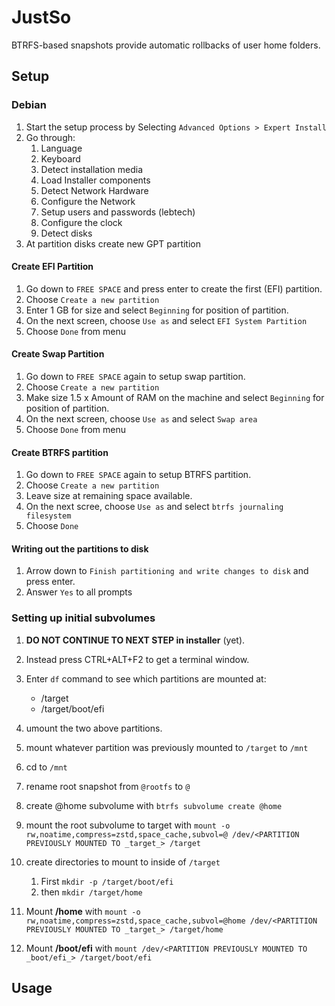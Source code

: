 # JustSo

BTRFS-based snapshots provide automatic rollbacks of user home folders.

## Setup

### Debian

1. Start the setup process by Selecting `Advanced Options > Expert Install`
1. Go through:
    1. Language
    1. Keyboard
    1. Detect installation media
    1. Load Installer components
    1. Detect Network Hardware
    1. Configure the Network
    1. Setup users and passwords (lebtech)
    1. Configure the clock
    1. Detect disks
1. At partition disks create new GPT partition

#### Create EFI Partition

1. Go down to `FREE SPACE` and press enter to create the first (EFI) partition.
1. Choose `Create a new partition`
1. Enter 1 GB for size and select `Beginning` for position of partition.
1. On the next screen, choose `Use as` and select `EFI System Partition`
1. Choose `Done` from menu

#### Create Swap Partition

1. Go down to `FREE SPACE` again to setup swap partition.
1. Choose `Create a new partition`
1. Make size 1.5 x Amount of RAM on the machine and select `Beginning` for position of partition.
1. On the next screen, choose `Use as` and select `Swap area`
1. Choose `Done` from menu

#### Create BTRFS partition

1. Go down to `FREE SPACE` again to setup BTRFS partition.
1. Choose `Create a new partition`
1. Leave size at remaining space available.
1. On the next scree, choose `Use as` and select `btrfs journaling filesystem`
1. Choose `Done`

#### Writing out the partitions to disk

1. Arrow down to `Finish partitioning and write changes to disk` and press enter.
1. Answer `Yes` to all prompts

### Setting up initial subvolumes

1. **DO NOT CONTINUE TO NEXT STEP in installer** (yet).
1. Instead press CTRL+ALT+F2 to get a terminal window.
1. Enter `df` command to see which partitions are mounted at:
    * /target
    * /target/boot/efi

1. umount the two above partitions.
1. mount whatever partition was previously mounted to `/target` to `/mnt` 
1. cd to `/mnt`
1. rename root snapshot from `@rootfs` to `@`
1. create @home subvolume with `btrfs subvolume create @home`
1. mount the root subvolume to target with 
`mount -o rw,noatime,compress=zstd,space_cache,subvol=@ /dev/<PARTITION PREVIOUSLY MOUNTED TO _target_> /target`
1. create directories to mount to inside of `/target`
    1. First `mkdir -p /target/boot/efi`
    1. then `mkdir /target/home`
1. Mount **/home** with 
`mount -o rw,noatime,compress=zstd,space_cache,subvol=@home /dev/<PARTITION PREVIOUSLY MOUNTED TO _target_> /target/home`
1. Mount **/boot/efi** with 
`mount /dev/<PARTITION PREVIOUSLY MOUNTED TO _boot/efi_> /target/boot/efi`

## Usage